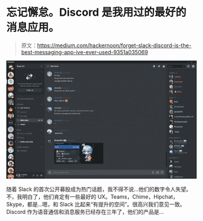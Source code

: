 # 忘记懈怠。Discord 是我用过的最好的消息应用。

> 原文：<https://medium.com/hackernoon/forget-slack-discord-is-the-best-messaging-app-ive-ever-used-9351a035069>

![](img/0b95b2a7e392e855066c0564f577867d.png)

随着 Slack 的首次公开募股成为热门话题，我不得不说…他们的数字令人失望。不，我明白了，他们肯定有一些最好的 UX。Teams，Chime，Hipchat，Skype，都是…嗯，和 Slack 比起来“有提升的空间”。很高兴我们意见一致。Discord 作为语音通信和消息服务已经存在三年了，他们的产品是…